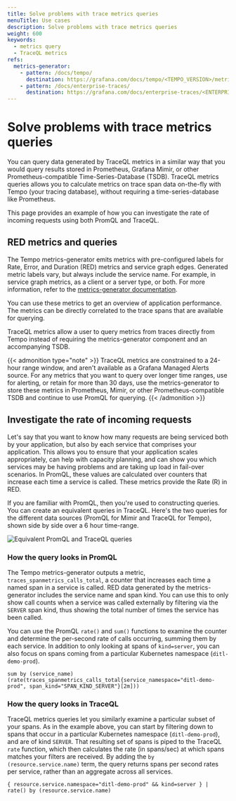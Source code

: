 ```yaml
---
title: Solve problems with trace metrics queries
menuTitle: Use cases
description: Solve problems with trace metrics queries
weight: 600
keywords:
  - metrics query
  - TraceQL metrics
refs:
  metrics-generator:
    - pattern: /docs/tempo/
      destination: https://grafana.com/docs/tempo/<TEMPO_VERSION>/metrics-generator/
    - pattern: /docs/enterprise-traces/
      destination: https://grafana.com/docs/enterprise-traces/<ENTERPRISE_TRACES_VERSION>/metrics-generator/
---
```


# Solve problems with trace metrics queries

You can query data generated by TraceQL metrics in a similar way that you would query results stored in Prometheus, Grafana Mimir, or other Prometheus-compatible Time-Series-Database (TSDB).
TraceQL metrics queries allows you to calculate metrics on trace span data on-the-fly with Tempo (your tracing database), without requiring a time-series-database like Prometheus.

This page provides an example of how you can investigate the rate of incoming requests using both PromQL and TraceQL.

## RED metrics and queries

The Tempo metrics-generator emits metrics with pre-configured labels for Rate, Error, and Duration (RED) metrics and service graph edges.
Generated metric labels vary, but always include the service name.
For example, in service graph metrics, as a client or a server type, or both.
For more information, refer to the [metrics-generator documentation](ref:metrics-generator).

You can use these metrics to get an overview of application performance.
The metrics can be directly correlated to the trace spans that are available for querying.

TraceQL metrics allow a user to query metrics from traces directly from Tempo instead of requiring the metrics-generator component and an accompanying TSDB.

{{< admonition type="note" >}}
TraceQL metrics are constrained to a 24-hour range window, and aren't available as a Grafana Managed Alerts source.
For any metrics that you want to query over longer time ranges, use for alerting, or retain for more than 30 days, use the metrics-generator to store these metrics in Prometheus, Mimir, or other Prometheus-compatible TSDB and continue to use PromQL for querying.
{{< /admonition >}}

## Investigate the rate of incoming requests

Let's say that you want to know how many requests are being serviced both by your application, but also by each service that comprises your application.
This allows you to ensure that your application scales appropriately, can help with capacity planning, and can show you which services may be having problems and are taking up load in fail-over scenarios.
In PromQL, these values are calculated over counters that increase each time a service is called. These metrics provide the Rate (R) in RED.

If you are familiar with PromQL, then you're used to constructing queries.
You can create an equivalent queries in TraceQL.
Here's the two queries for the different data sources (PromQL for Mimir and TraceQL for Tempo), shown side by side over a 6 hour time-range.

![Equivalent PromQL and TraceQL queries](/media/docs/tempo/traceql/TraceQL-metrics-query-example-1.png)

### How the query looks in PromQL

The Tempo metrics-generator outputs a metric, `traces_spanmetrics_calls_total`, a counter that increases each time a named span in a service is called.
RED data generated by the metrics-generator includes the service name and span kind.
You can use this to only show call counts when a service was called externally by filtering via the `SERVER` span kind, thus showing the total number of times the service has been called.

You can use the PromQL `rate()` and `sum()` functions to examine the counter and determine the per-second rate of calls occurring, summing them by each service.
In addition to only looking at spans of `kind=server`, you can also focus on spans coming from a particular Kubernetes namespace (`ditl-demo-prod`).

```
sum by (service_name)(rate(traces_spanmetrics_calls_total{service_namespace="ditl-demo-prod", span_kind="SPAN_KIND_SERVER"}[2m]))
```

### How the query looks in TraceQL

TraceQL metrics queries let you similarly examine a particular subset of your spans.
As in the example above, you can start by filtering down to spans that occur in a particular Kubernetes namespace (`ditl-demo-prod`), and are of kind `SERVER`.
That resulting set of spans is piped to the TraceQL `rate` function, which then calculates the rate (in spans/sec) at which spans matches your filters are received.
By adding the `by (resource.service.name)` term, the query returns spans per second rates per service, rather than an aggregate across all services.

```
{ resource.service.namespace="ditl-demo-prod" && kind=server } | rate() by (resource.service.name)
```
